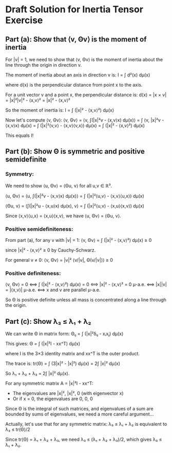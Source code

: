 # Draft Solution for Inertia Tensor Exercise

## Part (a): Show that ⟨v, Θv⟩ is the moment of inertia

For |v| = 1, we need to show that ⟨v, Θv⟩ is the moment of inertia about the line through the origin in direction v.

The moment of inertia about an axis in direction v is:
I = ∫ d²(x) dμ(x)

where d(x) is the perpendicular distance from point x to the axis.

For a unit vector v and a point x, the perpendicular distance is:
d(x) = |x × v| = |x|²|v|² - ⟨x,v⟩² = |x|² - ⟨x,v⟩²

So the moment of inertia is:
I = ∫ (|x|² - ⟨x,v⟩²) dμ(x)

Now let's compute ⟨v, Θv⟩:
⟨v, Θv⟩ = ⟨v, ∫(|x|²v - ⟨x,v⟩x) dμ(x)⟩
        = ∫ ⟨v, |x|²v - ⟨x,v⟩x⟩ dμ(x)
        = ∫ (|x|²⟨v,v⟩ - ⟨x,v⟩⟨v,x⟩) dμ(x)
        = ∫ (|x|² - ⟨x,v⟩²) dμ(x)

This equals I!

## Part (b): Show Θ is symmetric and positive semidefinite

### Symmetry:
We need to show ⟨u, Θv⟩ = ⟨Θu, v⟩ for all u,v ∈ ℝ³.

⟨u, Θv⟩ = ⟨u, ∫(|x|²v - ⟨x,v⟩x) dμ(x)⟩
        = ∫ (|x|²⟨u,v⟩ - ⟨x,v⟩⟨u,x⟩) dμ(x)

⟨Θu, v⟩ = ⟨∫(|x|²u - ⟨x,u⟩x) dμ(x), v⟩
        = ∫ (|x|²⟨u,v⟩ - ⟨x,u⟩⟨x,v⟩) dμ(x)

Since ⟨x,v⟩⟨u,x⟩ = ⟨x,u⟩⟨x,v⟩, we have ⟨u, Θv⟩ = ⟨Θu, v⟩.

### Positive semidefiniteness:
From part (a), for any v with |v| = 1:
⟨v, Θv⟩ = ∫ (|x|² - ⟨x,v⟩²) dμ(x) ≥ 0

since |x|² - ⟨x,v⟩² ≥ 0 by Cauchy-Schwarz.

For general v ≠ 0:
⟨v, Θv⟩ = |v|² ⟨v/|v|, Θ(v/|v|)⟩ ≥ 0

### Positive definiteness:
⟨v, Θv⟩ = 0 ⟺ ∫ (|x|² - ⟨x,v⟩²) dμ(x) = 0
⟺ |x|² - ⟨x,v⟩² = 0 μ-a.e.
⟺ |x||v| = |⟨x,v⟩| μ-a.e.
⟺ x and v are parallel μ-a.e.

So Θ is positive definite unless all mass is concentrated along a line through the origin.

## Part (c): Show λ₃ ≤ λ₁ + λ₂

We can write Θ in matrix form:
Θᵢⱼ = ∫ (|x|²δᵢⱼ - xᵢxⱼ) dμ(x)

This gives:
Θ = ∫ (|x|²I - xx^T) dμ(x)

where I is the 3×3 identity matrix and xx^T is the outer product.

The trace is:
tr(Θ) = ∫ (3|x|² - |x|²) dμ(x) = 2∫ |x|² dμ(x)

So λ₁ + λ₂ + λ₃ = 2∫ |x|² dμ(x).

For any symmetric matrix A = |x|²I - xx^T:
- The eigenvalues are |x|², |x|², 0 (with eigenvector x)
- Or if x = 0, the eigenvalues are 0, 0, 0

Since Θ is the integral of such matrices, and eigenvalues of a sum are bounded by sums of eigenvalues, we need a more careful argument...

Actually, let's use that for any symmetric matrix:
λ₃ ≤ λ₁ + λ₂ is equivalent to λ₃ ≤ tr(Θ)/2

Since tr(Θ) = λ₁ + λ₂ + λ₃, we need λ₃ ≤ (λ₁ + λ₂ + λ₃)/2, which gives λ₃ ≤ λ₁ + λ₂.